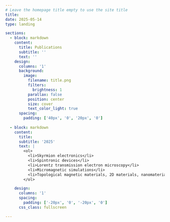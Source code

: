 ```yaml
---
# Leave the homepage title empty to use the site title
title:
date: 2025-05-14
type: landing

sections:
  - block: markdown
    content:
      title: Publications
      subtitle: ''
      text: ''
    design:
      columns: '1'
      background:
        image: 
          filename: title.png
          filters:
            brightness: 1
          parallax: false
          position: center
          size: cover
          text_color_light: true
      spacing:
        padding: ['40px', '0', '20px', '0']
    
  - block: markdown
    content:
      title: 
      subtitle: '2025'
      text: |   
        <ol>
          <li>Skyrmion electronics</li>
          <li>Spintronic devices</li>
          <li>Lorentz transmission electron microscopy</li>
          <li>Micromagnetic simulations</li>
          <li>Topological magnetic materials, 2D materials, nanomaterials, heterostructure thin films, superconducting materials</li>
        </ol>

    design:
      columns: '1'
      spacing:
        padding: ['-20px', '0', '-20px', '0']
      css_class: fullscreen

---
```

